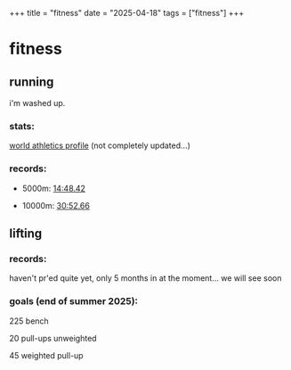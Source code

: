+++
title = "fitness"
date = "2025-04-18"
tags = ["fitness"]
+++

# fitness

## running
i'm washed up. 

### stats:

<a href="https://worldathletics.org/athletes/united-states/amruth-niranjan-15127898" target="_blank">world athletics profile</a> (not completely updated...)

### records:

- 5000m: <a href="http://live.lancertiming.com/meets/193/events/48/Final" target="_blank">14:48.42</a>

- 10000m: <a href="https://www.tfrrs.org/results/85295/5218921/Sean_Collier_Invitational/Mens-10000-Meters" target="_blank">30:52.66</a>


## lifting

### records:

haven't pr'ed quite yet, only 5 months in at the moment... we will see soon

### goals (end of summer 2025):

225 bench 

20 pull-ups unweighted

45 weighted pull-up